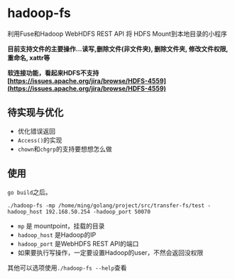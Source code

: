 # hadoop-fs

利用Fuse和Hadoop WebHDFS REST API 将 HDFS Mount到本地目录的小程序

**目前支持文件的主要操作...读写,删除文件(非文件夹), 删除文件夹, 修改文件权限, 重命名, xattr等**

**软连接功能，看起来HDFS不支持[https://issues.apache.org/jira/browse/HDFS-4559](https://issues.apache.org/jira/browse/HDFS-4559)**

## 待实现与优化

* 优化错误返回
* `Access()`的实现
* `chown`和`chgrp`的支持要想想怎么做

## 使用

`go build`之后。

`./hadoop-fs -mp /home/ming/golang/project/src/transfer-fs/test -hadoop_host 192.168.50.254 -hadoop_port 50070`

* `mp` 是 mountpoint，挂载的目录
* `hadoop_host` 是Hadoop的IP
* `hadoop_port` 是WebHDFS REST API的端口
* 如果要执行写操作，一定要设置Hadoop的user，不然会返回没权限

其他可以选项使用`./hadoop-fs --help`查看

